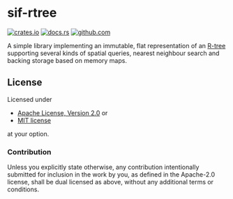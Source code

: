 # sif-rtree

[![crates.io](https://img.shields.io/crates/v/sif-rtree.svg)](https://crates.io/crates/sif-rtree)
[![docs.rs](https://docs.rs/sif-rtree/badge.svg)](https://docs.rs/sif-rtree)
[![github.com](https://github.com/adamreichold/sif-rtree/actions/workflows/test.yaml/badge.svg)](https://github.com/adamreichold/sif-rtree/actions/workflows/test.yaml)

A simple library implementing an immutable, flat representation of an [R-tree](https://en.wikipedia.org/wiki/R-tree) supporting several kinds of spatial queries, nearest neighbour search and backing storage based on memory maps.

## License

Licensed under

 * [Apache License, Version 2.0](LICENSE-APACHE) or
 * [MIT license](LICENSE-MIT)

at your option.

### Contribution

Unless you explicitly state otherwise, any contribution intentionally submitted for inclusion in the work by you, as defined in the Apache-2.0 license, shall be dual licensed as above, without any additional terms or conditions.
